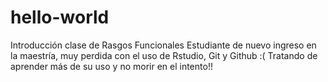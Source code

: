 # hello-world
Introducción clase de Rasgos Funcionales
Estudiante de nuevo ingreso en la maestría, muy perdida con el uso de Rstudio, Git y Github :(
Tratando de aprender más de su uso y no morir en el intento!! 
